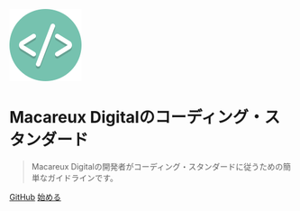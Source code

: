 ![logo](../_media/icon.svg)

# Macareux Digitalのコーディング・スタンダード

> Macareux Digitalの開発者がコーディング・スタンダードに従うための簡単なガイドラインです。

[GitHub](https://github.com/concrete5cojp/coding-standards)
[始める](#md-coding-standards)